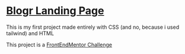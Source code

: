 # [Blogr Landing Page](https://liarleycodie.github.io/Blogr-landing-page/)

This is my first project made entirely with CSS (and no, because i used tailwind) and HTML

This project is a [FrontEndMentor Challenge](https://www.frontendmentor.io/challenges/blogr-landing-page-EX2RLAApP)
